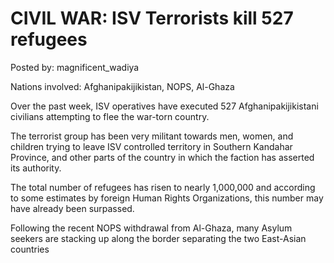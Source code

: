 # CIVIL WAR: ISV Terrorists kill 527 refugees

Posted by: magnificent_wadiya

Nations involved: Afghanipakijikistan, NOPS, Al-Ghaza

Over the past week, ISV operatives have executed 527 Afghanipakijikistani civilians attempting to flee the war-torn country. 

The terrorist group has been very militant towards men, women, and children trying to leave ISV controlled territory in Southern Kandahar Province, and other parts of the country in which the faction has asserted its authority. 

The total number of refugees has risen to nearly 1,000,000 and according to some estimates by foreign Human Rights Organizations, this number may have already been surpassed. 

Following the recent NOPS withdrawal from Al-Ghaza, many Asylum seekers are stacking up along the border separating the two East-Asian countries